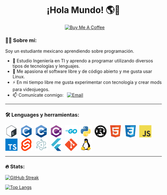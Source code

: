 <h1 align="center">¡Hola Mundo! 🌎👋</h1>

[//]: # (<p align="center"><a href="https://www.linkedin.com/in/brunoanc"><img src="https://img.shields.io/badge/LinkedIn-blue?style=for-the-badge&logo=linkedin&logoColor=white" alt="LinkedIn Badge"></a></p>)

<p align="center">
  <picture>
    <source media="(prefers-color-scheme: dark)" srcset="https://komarev.com/ghpvc/?username=brunoanc&style=for-the-badge&label=Visitas&abbreviated=true">
    <source media="(prefers-color-scheme: light)" srcset="https://komarev.com/ghpvc/?username=brunoanc&style=for-the-badge&label=Visitas&abbreviated=true">
    <img src="https://komarev.com/ghpvc/?username=brunoanc&style=for-the-badge&label=Visitas&abbreviated=true" title="" alt=""/>&nbsp;
  </picture>
  <a href="https://www.buymeacoffee.com/brunoanc" target="_blank"><img src="https://cdn.buymeacoffee.com/buttons/default-orange.png" alt="Buy Me A Coffee" height="28"></a>
</p>

### 👨‍💻 Sobre mí:

Soy un estudiante mexicano aprendiendo sobre programación.

* 🔭 Estudio Ingeniería en TI y aprendo a programar utilizando diversos tipos de tecnologías y lenguajes.
* 🌱 Me apasiona el software libre y de código abierto y me gusta usar Linux.
* ⚡ En mi tiempo libre me gusta experimentar con tecnología y crear mods para videojuegos.
* 📫 Comunícate conmigo: &nbsp; <a href="mailto:brunoanconasala@gmail.com" target="_blank"><img src="https://img.shields.io/badge/Gmail-D14836?style=for-the-badge&logo=gmail&logoColor=white" alt="Email" height="22"></a>

---

### 🛠 Lenguages y herramientas:

<p>
  <picture>
    <source media="(prefers-color-scheme: dark)" srcset="https://raw.githubusercontent.com/devicons/devicon/master/icons/bash/bash-original.svg">
    <source media="(prefers-color-scheme: light)" srcset="https://raw.githubusercontent.com/devicons/devicon/master/icons/bash/bash-original.svg">
    <img src="https://raw.githubusercontent.com/devicons/devicon/master/icons/bash/bash-original.svg" title="Bash" alt="Bash" width="40" height="40"/>&nbsp;
  </picture>
  <picture>
    <source media="(prefers-color-scheme: dark)" srcset="https://raw.githubusercontent.com/devicons/devicon/master/icons/c/c-original.svg">
    <source media="(prefers-color-scheme: light)" srcset="https://raw.githubusercontent.com/devicons/devicon/master/icons/c/c-original.svg">
    <img src="https://raw.githubusercontent.com/devicons/devicon/master/icons/c/c-original.svg" title="C" alt="C" width="40" height="40"/>&nbsp;
  </picture>
  <picture>
    <source media="(prefers-color-scheme: dark)" srcset="https://raw.githubusercontent.com/devicons/devicon/master/icons/cplusplus/cplusplus-original.svg">
    <source media="(prefers-color-scheme: light)" srcset="https://raw.githubusercontent.com/devicons/devicon/master/icons/cplusplus/cplusplus-original.svg">
    <img src="https://raw.githubusercontent.com/devicons/devicon/master/icons/cplusplus/cplusplus-original.svg" title="C++" alt="C++" width="40" height="40"/>&nbsp;
  </picture>
  <picture>
    <source media="(prefers-color-scheme: dark)" srcset="https://raw.githubusercontent.com/devicons/devicon/master/icons/csharp/csharp-original.svg">
    <source media="(prefers-color-scheme: light)" srcset="https://raw.githubusercontent.com/devicons/devicon/master/icons/csharp/csharp-original.svg">
    <img src="https://raw.githubusercontent.com/devicons/devicon/master/icons/csharp/csharp-original.svg" title="C#" alt="C#" width="40" height="40"/>&nbsp;
  </picture>
  <picture>
    <source media="(prefers-color-scheme: dark)" srcset="https://raw.githubusercontent.com/devicons/devicon/master/icons/go/go-original-wordmark.svg">
    <source media="(prefers-color-scheme: light)" srcset="https://raw.githubusercontent.com/devicons/devicon/master/icons/go/go-original-wordmark.svg">
    <img src="https://raw.githubusercontent.com/devicons/devicon/master/icons/go/go-original-wordmark.svg" title="Go" alt="Go" width="40" height="40"/>&nbsp;
  </picture>
  <picture>
    <source media="(prefers-color-scheme: dark)" srcset="https://raw.githubusercontent.com/devicons/devicon/master/icons/python/python-original.svg">
    <source media="(prefers-color-scheme: light)" srcset="https://raw.githubusercontent.com/devicons/devicon/master/icons/python/python-original.svg">
    <img src="https://raw.githubusercontent.com/devicons/devicon/master/icons/python/python-original.svg" title="Python" alt="Python" width="40" height="40"/>&nbsp;
  </picture>
  <picture>
    <source media="(prefers-color-scheme: dark)" srcset="https://raw.githubusercontent.com/devicons/devicon/master/icons/rust/rust-original.svg">
    <source media="(prefers-color-scheme: light)" srcset="https://raw.githubusercontent.com/devicons/devicon/master/icons/rust/rust-original.svg">
    <img src="https://raw.githubusercontent.com/devicons/devicon/master/icons/rust/rust-original.svg" title="Rust" alt="Rust" width="40" height="40"/>&nbsp;
  </picture>
  <picture>
    <source media="(prefers-color-scheme: dark)" srcset="https://raw.githubusercontent.com/devicons/devicon/master/icons/html5/html5-original.svg">
    <source media="(prefers-color-scheme: light)" srcset="https://raw.githubusercontent.com/devicons/devicon/master/icons/html5/html5-original.svg">
    <img src="https://raw.githubusercontent.com/devicons/devicon/master/icons/html5/html5-original.svg" title="HTML" alt="HTML" width="40" height="40"/>&nbsp;
  </picture>
  <picture>
    <source media="(prefers-color-scheme: dark)" srcset="https://raw.githubusercontent.com/devicons/devicon/master/icons/css3/css3-original.svg">
    <source media="(prefers-color-scheme: light)" srcset="https://raw.githubusercontent.com/devicons/devicon/master/icons/css3/css3-original.svg">
    <img src="https://raw.githubusercontent.com/devicons/devicon/master/icons/css3/css3-original.svg" title="CSS" alt="CSS" width="40" height="40"/>&nbsp;
  </picture>
  <picture>
    <source media="(prefers-color-scheme: dark)" srcset="https://raw.githubusercontent.com/devicons/devicon/master/icons/javascript/javascript-original.svg">
    <source media="(prefers-color-scheme: light)" srcset="https://raw.githubusercontent.com/devicons/devicon/master/icons/javascript/javascript-original.svg">
    <img src="https://raw.githubusercontent.com/devicons/devicon/master/icons/javascript/javascript-original.svg" title="JavaScript" alt="JavaScript" width="40" height="40"/>&nbsp;
  </picture>
  <picture>
    <source media="(prefers-color-scheme: dark)" srcset="https://raw.githubusercontent.com/devicons/devicon/master/icons/typescript/typescript-original.svg">
    <source media="(prefers-color-scheme: light)" srcset="https://raw.githubusercontent.com/devicons/devicon/master/icons/typescript/typescript-original.svg">
    <img src="https://raw.githubusercontent.com/devicons/devicon/master/icons/typescript/typescript-original.svg" title="TypeScript" alt="TypeScript" width="40" height="40"/>&nbsp;
  </picture>
  <picture>
    <source media="(prefers-color-scheme: dark)" srcset="https://raw.githubusercontent.com/devicons/devicon/master/icons/svelte/svelte-original.svg">
    <source media="(prefers-color-scheme: light)" srcset="https://raw.githubusercontent.com/devicons/devicon/master/icons/svelte/svelte-original.svg">
    <img src="https://raw.githubusercontent.com/devicons/devicon/master/icons/svelte/svelte-original.svg" title="Svelte" alt="Svelte" width="40" height="40"/>&nbsp;
  </picture>
  <picture>
    <source media="(prefers-color-scheme: dark)" srcset="https://raw.githubusercontent.com/devicons/devicon/master/icons/electron/electron-original.svg">
    <source media="(prefers-color-scheme: light)" srcset="https://raw.githubusercontent.com/devicons/devicon/master/icons/electron/electron-original.svg">
    <img src="https://raw.githubusercontent.com/devicons/devicon/master/icons/electron/electron-original.svg" title="Electron" alt="Electron" width="40" height="40"/>&nbsp;
  </picture>
  <picture>
    <source media="(prefers-color-scheme: dark)" srcset="https://raw.githubusercontent.com/devicons/devicon/master/icons/flutter/flutter-original.svg">
    <source media="(prefers-color-scheme: light)" srcset="https://raw.githubusercontent.com/devicons/devicon/master/icons/flutter/flutter-original.svg">
    <img src="https://raw.githubusercontent.com/devicons/devicon/master/icons/flutter/flutter-original.svg" title="Flutter" alt="Flutter" width="40" height="40"/>&nbsp;
  </picture>
  <picture>
    <source media="(prefers-color-scheme: dark)" srcset="https://raw.githubusercontent.com/devicons/devicon/master/icons/git/git-original.svg">
    <source media="(prefers-color-scheme: light)" srcset="https://raw.githubusercontent.com/devicons/devicon/master/icons/git/git-original.svg">
    <img src="https://raw.githubusercontent.com/devicons/devicon/master/icons/git/git-original.svg" title="Git" alt="Git" width="40" height="40"/>&nbsp;
  </picture>
  <picture>
    <source media="(prefers-color-scheme: dark)" srcset="https://raw.githubusercontent.com/devicons/devicon/master/icons/linux/linux-original.svg">
    <source media="(prefers-color-scheme: light)" srcset="https://raw.githubusercontent.com/devicons/devicon/master/icons/linux/linux-original.svg">
    <img src="https://raw.githubusercontent.com/devicons/devicon/master/icons/linux/linux-original.svg" title="Linux" alt="Linux" width="40" height="40"/>&nbsp;
  </picture>
</p>

---

### 🔥 Stats:
[![GitHub Streak](https://streak-stats.demolab.com?user=brunoanc&theme=dark&locale=es&mode=weekly)](#)

[![Top Langs](https://github-readme-stats.vercel.app/api/top-langs/?username=brunoanc&layout=compact&title_color=FB8C00&bg_color=151515&text_color=FEFEFE&locale=es)](#)
